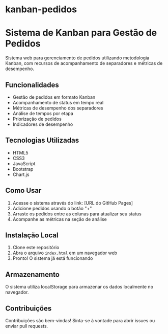 # kanban-pedidos

# Sistema de Kanban para Gestão de Pedidos

Sistema web para gerenciamento de pedidos utilizando metodologia Kanban, com recursos de acompanhamento de separadores e métricas de desempenho.

## Funcionalidades

- Gestão de pedidos em formato Kanban
- Acompanhamento de status em tempo real
- Métricas de desempenho dos separadores
- Análise de tempos por etapa
- Priorização de pedidos
- Indicadores de desempenho

## Tecnologias Utilizadas

- HTML5
- CSS3
- JavaScript
- Bootstrap
- Chart.js

## Como Usar

1. Acesse o sistema através do link: [URL do GitHub Pages]
2. Adicione pedidos usando o botão "+"
3. Arraste os pedidos entre as colunas para atualizar seu status
4. Acompanhe as métricas na seção de análise

## Instalação Local

1. Clone este repositório
2. Abra o arquivo `index.html` em um navegador web
3. Pronto! O sistema já está funcionando

## Armazenamento

O sistema utiliza localStorage para armazenar os dados localmente no navegador.

## Contribuições

Contribuições são bem-vindas! Sinta-se à vontade para abrir issues ou enviar pull requests.
